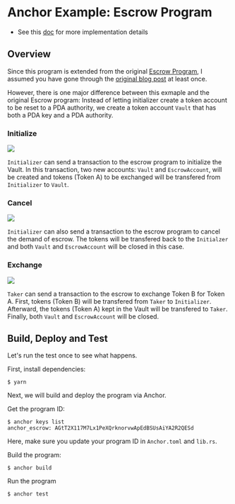 # Anchor Example: Escrow Program

- See this [doc](https://hackmd.io/@ironaddicteddog/solana-anchor-escrow) for more implementation details

## Overview

Since this program is extended from the original [Escrow Program](https://github.com/paul-schaaf/solana-escrow), I assumed you have gone through the [original blog post](https://paulx.dev/blog/2021/01/14/programming-on-solana-an-introduction/#instruction-rs-part-1-general-code-structure-and-the-beginning-of-the-escrow-program-flow) at least once.

However, there is one major difference between this exmaple and the original Escrow program: Instead of letting initializer create a token account to be reset to a PDA authority, we create a token account `Vault` that has both a PDA key and a PDA authority.

### Initialize

![](https://i.imgur.com/VmRKZUy.png)

`Initializer` can send a transaction to the escrow program to initialize the Vault. In this transaction, two new accounts: `Vault` and `EscrowAccount`, will be created and tokens (Token A) to be exchanged will be transfered from `Initializer` to `Vault`.

### Cancel

![](https://i.imgur.com/f6ahGXy.png)

`Initializer` can also send a transaction to the escrow program to cancel the demand of escrow. The tokens will be transfered back to the `Initialzer` and both `Vault` and `EscrowAccount` will be closed in this case.

### Exchange

![](https://i.imgur.com/MzG26dm.png)

`Taker` can send a transaction to the escrow to exchange Token B for Token A. First, tokens (Token B) will be transfered from `Taker` to `Initializer`. Afterward, the tokens (Token A) kept in the Vault will be transfered to `Taker`. Finally, both `Vault` and `EscrowAccount` will be closed.

## Build, Deploy and Test

Let's run the test once to see what happens.

First, install dependencies:

```
$ yarn
```

Next, we will build and deploy the program via Anchor.

Get the program ID:

```
$ anchor keys list
anchor_escrow: AGtT2X117M7Lx1PeXQrknorvwApEdBSUsAiYA2R2QESd
```

Here, make sure you update your program ID in `Anchor.toml` and `lib.rs`.

Build the program:

```
$ anchor build
```


Run the program 

```
$ anchor test 
```